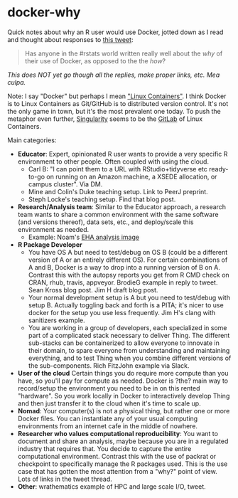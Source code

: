 # docker-why

Quick notes about why an R user would use Docker, jotted down as I read and thought about responses to [this tweet](https://twitter.com/JennyBryan/status/913785731998289920):

> Has anyone in the #rstats world written really well about the *why* of their use of Docker, as opposed to the the *how*?

*This does NOT yet go though all the replies, make proper links, etc. Mea culpa.*

Note: I say "Docker" but perhaps I mean ["Linux Containers"](https://en.wikipedia.org/wiki/LXC). I think Docker is to Linux Containers as Git/GitHub is to distributed version control. It's not the only game in town, but it's the most prevalent one today. To push the metaphor even further, [Singularity](http://singularity.lbl.gov) seems to be the [GitLab](https://about.gitlab.com) of Linux Containers.

Main categories:

  * **Educator**: Expert, opinionated R user wants to provide a very specific R environment to other people. Often coupled with using the cloud.
    - Carl B: "I can point them to a URL with RStudio+tidyverse etc ready-to-go on running on an Amazon machine, a XSEDE allocation, or campus cluster". Via DM.
    - Mine and Colin's Duke teaching setup. Link to PeerJ preprint.
    - Steph Locke's teaching setup. Find that blog post.
  * **Research/Analysis team**: Similar to the Educator approach, a research team wants to share a common environment with the same software (and versions thereof), data sets, etc., and deploy/scale this environment as needed.
     -  Example: Noam's [EHA analysis image](https://github.com/ecohealthalliance/reservoir)
  * **R Package Developer**
    - You have OS A but need to test/debug on OS B (could be a different version of A or an entirely different OS). For certain combinations of A and B, Docker is a way to drop into a running version of B on A. Contrast this with the autopsy reports you get from R CMD check on CRAN, rhub, travis, appveyor. BrodieG example in reply to tweet. Sean Kross blog post. Jim H draft blog post.
    - Your normal development setup is A but you need to test/debug with setup B. Actually toggling back and forth is a PITA; it's nicer to use docker for the setup you use less frequently. Jim H's clang with sanitizers example.
    - You are working in a group of developers, each specialized in some part of a complicated stack necessary to deliver Thing. The different sub-stacks can be containerized to allow everyone to innovate in their domain, to spare everyone from understanding and maintaining everything, and to test Thing when you combine different versions of the sub-components. Rich FitzJohn example via Slack.
  * **User of the cloud** Certain things you do require more compute than you have, so you'll pay for compute as needed. Docker is ?the? main way to record/setup the environment you need to be in on this rented "hardware". So you work locally in Docker to interactively develop Thing and then just transfer it to the cloud when it's time to scale up.
  * **Nomad**: Your computer(s) is not a physical thing, but rather one or more Docker files. You can instantiate any of your usual computing environments from an internet cafe in the middle of nowhere.
  * **Researcher who values computational reproducibility**: You want to document and share an analysis, maybe because you are in a regulated industry that requires that. You decide to capture the entire computational environment. Contrast this with the use of packrat or checkpoint to specifically manage the R packages used. This is the use case that has gotten the most attention from a "why?" point of view. Lots of links in the tweet thread.
  * **Other**: wrathematics example of HPC and large scale I/O, tweet.
  

